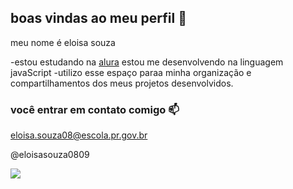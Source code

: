## boas vindas ao meu perfil 🤯
                                                                                                                                                        
meu nome é eloisa souza 

-estou estudando na [alura](https://www.alura.com.br)
estou me desenvolvendo na linguagem javaScript
-utilizo esse espaço paraa minha organização e compartilhamentos dos meus projetos desenvolvidos.

### você entrar em contato comigo 📫

eloisa.souza08@escola.pr.gov.br

@eloisasouza0809

![](https://github.com/user-attachments/assets/800f769e-3adf-4d0e-a734-33bac772f2fb)


